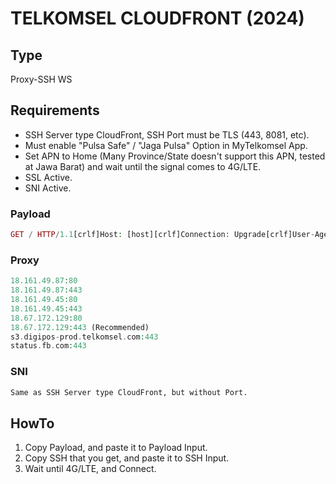 # TELKOMSEL CLOUDFRONT (2024)

## Type
Proxy-SSH WS

## Requirements
- SSH Server type CloudFront, SSH Port must be TLS (443, 8081, etc).
- Must enable "Pulsa Safe" / "Jaga Pulsa" Option in MyTelkomsel App.
- Set APN to Home (Many Province/State doesn't support this APN, tested at Jawa Barat) and wait until the signal comes to 4G/LTE.
- SSL Active.
- SNI Active.

### Payload
```php
GET / HTTP/1.1[crlf]Host: [host][crlf]Connection: Upgrade[crlf]User-Agent: [ua][crlf]Upgrade: websocket[crlf][crlf]
```

### Proxy
```php
18.161.49.87:80
18.161.49.87:443
18.161.49.45:80
18.161.49.45:443
18.67.172.129:80
18.67.172.129:443 (Recommended)
s3.digipos-prod.telkomsel.com:443
status.fb.com:443
```

### SNI
```txt
Same as SSH Server type CloudFront, but without Port.
```

## HowTo
1. Copy Payload, and paste it to Payload Input.
2. Copy SSH that you get, and paste it to SSH Input.
3. Wait until 4G/LTE, and Connect.

